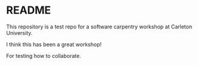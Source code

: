 # README

This repository is a test repo for a software carpentry workshop
at Carleton University.

I think this has been a great workshop!

For testing how to collaborate. 
